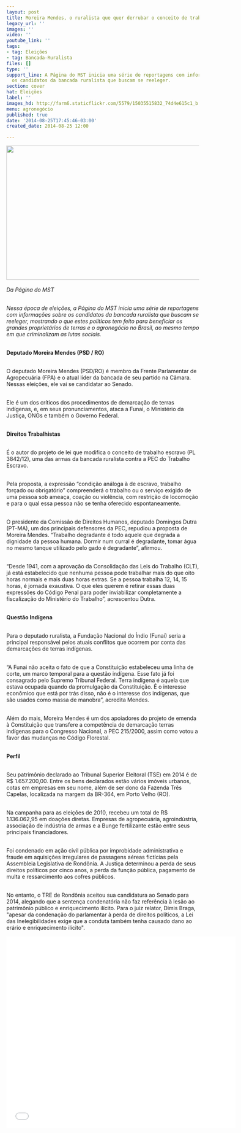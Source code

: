 ```yaml
---
layout: post
title: Moreira Mendes, o ruralista que quer derrubar o conceito de trabalho escravo
legacy_url: ''
images: ''
video: ''
youtube_link: ''
tags:
- tag: Eleições
- tag: Bancada-Ruralista
files: []
type: ''
support_line: A Página do MST inicia uma série de reportagens com informações sobre
  os candidatos da bancada ruralista que buscam se reeleger.
section: cover
hat: Eleições
label: ''
images_hd: http://farm6.staticflickr.com/5579/15035515832_74d4e615c1_b.jpg
menu: agronegócio
published: true
date: '2014-08-25T17:45:46-03:00'
created_date: 2014-08-25 12:00

---
```

<p><em><img alt="" height="350" src="http://farm6.staticflickr.com/5579/15035515832_74d4e615c1_b.jpg" width="600" /><br />
<br />
Da P&aacute;gina do MST</em></p>

<p><br />
<em>Nessa &eacute;poca de elei&ccedil;&otilde;es, a P&aacute;gina do MST inicia uma s&eacute;rie de reportagens com informa&ccedil;&otilde;es sobre os candidatos da bancada ruralista que buscam se reeleger, mostrando o que estes pol&iacute;ticos tem feito para beneficiar os grandes propriet&aacute;rios de terras e o agroneg&oacute;cio no Brasil, ao mesmo tempo em que criminalizam as lutas sociais.</em>&nbsp;</p>

<p><br />
<strong>Deputado Moreira Mendes (PSD / RO)</strong></p>

<p><br />
O deputado Moreira Mendes (PSD/RO) &eacute; membro da Frente Parlamentar de Agropecu&aacute;ria (FPA) e o atual l&iacute;der da bancada de seu partido na C&acirc;mara. Nessas elei&ccedil;&otilde;es, ele vai se candidatar ao Senado.&nbsp;</p>

<p><br />
Ele &eacute; um dos cr&iacute;ticos dos procedimentos de demarca&ccedil;&atilde;o de terras ind&iacute;genas, e, em seus pronunciamentos, ataca a Funai, o Minist&eacute;rio da Justi&ccedil;a, ONGs e tamb&eacute;m o Governo Federal.</p>

<p><br />
<strong>Direitos Trabalhistas&nbsp;</strong></p>

<p><br />
&Eacute; o autor do projeto de lei que modifica o conceito de trabalho escravo (PL 3842/12), uma das armas da bancada ruralista contra a PEC do Trabalho Escravo.&nbsp;</p>

<p><br />
Pela proposta, a express&atilde;o &ldquo;condi&ccedil;&atilde;o an&aacute;loga &agrave; de escravo, trabalho for&ccedil;ado ou obrigat&oacute;rio&rdquo; compreender&aacute; o trabalho ou o servi&ccedil;o exigido de uma pessoa sob amea&ccedil;a, coa&ccedil;&atilde;o ou viol&ecirc;ncia, com restri&ccedil;&atilde;o de locomo&ccedil;&atilde;o e para o qual essa pessoa n&atilde;o se tenha oferecido espontaneamente.</p>

<p><br />
O presidente da Comiss&atilde;o de Direitos Humanos, deputado Domingos Dutra (PT-MA), um dos principais defensores da PEC, repudiou a proposta de Moreira Mendes. &ldquo;Trabalho degradante &eacute; todo aquele que degrada a dignidade da pessoa humana. Dormir num curral &eacute; degradante, tomar &aacute;gua no mesmo tanque utilizado pelo gado &eacute; degradante&rdquo;, afirmou.</p>

<p><br />
&ldquo;Desde 1941, com a aprova&ccedil;&atilde;o da Consolida&ccedil;&atilde;o das Leis do Trabalho (CLT), j&aacute; est&aacute; estabelecido que nenhuma pessoa pode trabalhar mais do que oito horas normais e mais duas horas extras. Se a pessoa trabalha 12, 14, 15 horas, &eacute; jornada exaustiva. O que eles querem &eacute; retirar essas duas express&otilde;es do C&oacute;digo Penal para poder inviabilizar completamente a fiscaliza&ccedil;&atilde;o do Minist&eacute;rio do Trabalho&rdquo;, acrescentou Dutra.</p>

<p><br />
<strong>Quest&atilde;o Ind&iacute;gena</strong></p>

<p><br />
Para o deputado ruralista, a Funda&ccedil;&atilde;o Nacional do &Iacute;ndio (Funai) seria a principal respons&aacute;vel pelos atuais conflitos que ocorrem por conta das demarca&ccedil;&otilde;es de terras ind&iacute;genas.&nbsp;</p>

<p><br />
&ldquo;A Funai n&atilde;o aceita o fato de que a Constitui&ccedil;&atilde;o estabeleceu uma linha de corte, um marco temporal para a quest&atilde;o ind&iacute;gena. Esse fato j&aacute; foi consagrado pelo Supremo Tribunal Federal. Terra ind&iacute;gena &eacute; aquela que estava ocupada quando da promulga&ccedil;&atilde;o da Constitui&ccedil;&atilde;o. &Eacute; o interesse econ&ocirc;mico que est&aacute; por tr&aacute;s disso, n&atilde;o &eacute; o interesse dos ind&iacute;genas, que s&atilde;o usados como massa de manobra&rdquo;, acredita Mendes. &nbsp;</p>

<p><br />
Al&eacute;m do mais, Moreira Mendes &eacute; um dos apoiadores do projeto de emenda &agrave; Constitui&ccedil;&atilde;o que transfere a compet&ecirc;ncia de demarca&ccedil;&atilde;o terras ind&iacute;genas para o Congresso Nacional, a PEC 215/2000, assim como votou a favor das mudan&ccedil;as no C&oacute;digo Florestal.</p>

<p><br />
<strong>Perfil</strong></p>

<p><br />
Seu patrim&ocirc;nio declarado ao Tribunal Superior Eleitoral (TSE) em 2014 &eacute; de R$ 1.657.200,00. Entre os bens declarados est&atilde;o v&aacute;rios im&oacute;veis urbanos, cotas em empresas em seu nome, al&eacute;m de ser dono da Fazenda Tr&ecirc;s Capelas, localizada na margem da BR-364, em Porto Velho (RO).</p>

<p><br />
Na campanha para as elei&ccedil;&otilde;es de 2010, recebeu um total de R$ 1.136.062,95 em doa&ccedil;&otilde;es diretas. Empresas de agropecu&aacute;ria, agroind&uacute;stria, associa&ccedil;&atilde;o de ind&uacute;stria de armas e a Bunge fertilizante est&atilde;o entre seus principais financiadores.&nbsp;</p>

<p><br />
Foi condenado em a&ccedil;&atilde;o civil p&uacute;blica por improbidade administrativa e fraude em aquisi&ccedil;&otilde;es irregulares de passagens a&eacute;reas fict&iacute;cias pela Assembleia Legislativa de Rond&ocirc;nia. A Justi&ccedil;a determinou a perda de seus direitos pol&iacute;ticos por cinco anos, a perda da fun&ccedil;&atilde;o p&uacute;blica, pagamento de multa e ressarcimento aos cofres p&uacute;blicos.</p>

<p><br />
No entanto, o TRE de Rond&ocirc;nia aceitou sua candidatura ao Senado para 2014, alegando que a senten&ccedil;a condenat&oacute;ria n&atilde;o faz refer&ecirc;ncia &agrave; les&atilde;o ao patrim&ocirc;nio p&uacute;blico e enriquecimento il&iacute;cito. Para o juiz relator, Dimis Braga, &quot;apesar da condena&ccedil;&atilde;o do parlamentar &agrave; perda de direitos pol&iacute;ticos, a Lei das Inelegibilidades exige que a conduta tamb&eacute;m tenha causado dano ao er&aacute;rio e enriquecimento il&iacute;cito&quot;.</p>

<p><iframe allowfullscreen="" frameborder="0" height="500" src="//www.youtube.com/embed/WLg1wm7aw3w" width="600"></iframe></p>

<p>&nbsp;</p>

